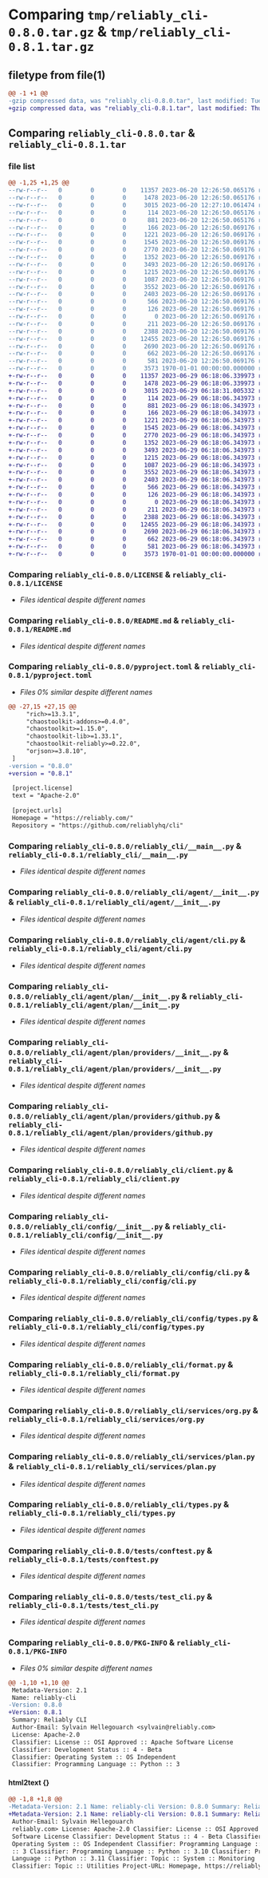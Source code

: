 # Comparing `tmp/reliably_cli-0.8.0.tar.gz` & `tmp/reliably_cli-0.8.1.tar.gz`

## filetype from file(1)

```diff
@@ -1 +1 @@
-gzip compressed data, was "reliably_cli-0.8.0.tar", last modified: Tue Jun 20 12:27:10 2023, max compression
+gzip compressed data, was "reliably_cli-0.8.1.tar", last modified: Thu Jun 29 06:18:31 2023, max compression
```

## Comparing `reliably_cli-0.8.0.tar` & `reliably_cli-0.8.1.tar`

### file list

```diff
@@ -1,25 +1,25 @@
--rw-r--r--   0        0        0    11357 2023-06-20 12:26:50.065176 reliably_cli-0.8.0/LICENSE
--rw-r--r--   0        0        0     1478 2023-06-20 12:26:50.065176 reliably_cli-0.8.0/README.md
--rw-r--r--   0        0        0     3015 2023-06-20 12:27:10.061474 reliably_cli-0.8.0/pyproject.toml
--rw-r--r--   0        0        0      114 2023-06-20 12:26:50.065176 reliably_cli-0.8.0/reliably_cli/__init__.py
--rw-r--r--   0        0        0      881 2023-06-20 12:26:50.065176 reliably_cli-0.8.0/reliably_cli/__main__.py
--rw-r--r--   0        0        0      166 2023-06-20 12:26:50.069176 reliably_cli-0.8.0/reliably_cli/__version__.py
--rw-r--r--   0        0        0     1221 2023-06-20 12:26:50.069176 reliably_cli-0.8.0/reliably_cli/agent/__init__.py
--rw-r--r--   0        0        0     1545 2023-06-20 12:26:50.069176 reliably_cli-0.8.0/reliably_cli/agent/cli.py
--rw-r--r--   0        0        0     2770 2023-06-20 12:26:50.069176 reliably_cli-0.8.0/reliably_cli/agent/plan/__init__.py
--rw-r--r--   0        0        0     1352 2023-06-20 12:26:50.069176 reliably_cli-0.8.0/reliably_cli/agent/plan/providers/__init__.py
--rw-r--r--   0        0        0     3493 2023-06-20 12:26:50.069176 reliably_cli-0.8.0/reliably_cli/agent/plan/providers/github.py
--rw-r--r--   0        0        0     1215 2023-06-20 12:26:50.069176 reliably_cli-0.8.0/reliably_cli/client.py
--rw-r--r--   0        0        0     1087 2023-06-20 12:26:50.069176 reliably_cli-0.8.0/reliably_cli/config/__init__.py
--rw-r--r--   0        0        0     3552 2023-06-20 12:26:50.069176 reliably_cli-0.8.0/reliably_cli/config/cli.py
--rw-r--r--   0        0        0     2403 2023-06-20 12:26:50.069176 reliably_cli-0.8.0/reliably_cli/config/types.py
--rw-r--r--   0        0        0      566 2023-06-20 12:26:50.069176 reliably_cli-0.8.0/reliably_cli/format.py
--rw-r--r--   0        0        0      126 2023-06-20 12:26:50.069176 reliably_cli-0.8.0/reliably_cli/log.py
--rw-r--r--   0        0        0        0 2023-06-20 12:26:50.069176 reliably_cli-0.8.0/reliably_cli/services/__init__.py
--rw-r--r--   0        0        0      211 2023-06-20 12:26:50.069176 reliably_cli-0.8.0/reliably_cli/services/cli.py
--rw-r--r--   0        0        0     2388 2023-06-20 12:26:50.069176 reliably_cli-0.8.0/reliably_cli/services/org.py
--rw-r--r--   0        0        0    12455 2023-06-20 12:26:50.069176 reliably_cli-0.8.0/reliably_cli/services/plan.py
--rw-r--r--   0        0        0     2690 2023-06-20 12:26:50.069176 reliably_cli-0.8.0/reliably_cli/types.py
--rw-r--r--   0        0        0      662 2023-06-20 12:26:50.069176 reliably_cli-0.8.0/tests/conftest.py
--rw-r--r--   0        0        0      581 2023-06-20 12:26:50.069176 reliably_cli-0.8.0/tests/test_cli.py
--rw-r--r--   0        0        0     3573 1970-01-01 00:00:00.000000 reliably_cli-0.8.0/PKG-INFO
+-rw-r--r--   0        0        0    11357 2023-06-29 06:18:06.339973 reliably_cli-0.8.1/LICENSE
+-rw-r--r--   0        0        0     1478 2023-06-29 06:18:06.339973 reliably_cli-0.8.1/README.md
+-rw-r--r--   0        0        0     3015 2023-06-29 06:18:31.005332 reliably_cli-0.8.1/pyproject.toml
+-rw-r--r--   0        0        0      114 2023-06-29 06:18:06.343973 reliably_cli-0.8.1/reliably_cli/__init__.py
+-rw-r--r--   0        0        0      881 2023-06-29 06:18:06.343973 reliably_cli-0.8.1/reliably_cli/__main__.py
+-rw-r--r--   0        0        0      166 2023-06-29 06:18:06.343973 reliably_cli-0.8.1/reliably_cli/__version__.py
+-rw-r--r--   0        0        0     1221 2023-06-29 06:18:06.343973 reliably_cli-0.8.1/reliably_cli/agent/__init__.py
+-rw-r--r--   0        0        0     1545 2023-06-29 06:18:06.343973 reliably_cli-0.8.1/reliably_cli/agent/cli.py
+-rw-r--r--   0        0        0     2770 2023-06-29 06:18:06.343973 reliably_cli-0.8.1/reliably_cli/agent/plan/__init__.py
+-rw-r--r--   0        0        0     1352 2023-06-29 06:18:06.343973 reliably_cli-0.8.1/reliably_cli/agent/plan/providers/__init__.py
+-rw-r--r--   0        0        0     3493 2023-06-29 06:18:06.343973 reliably_cli-0.8.1/reliably_cli/agent/plan/providers/github.py
+-rw-r--r--   0        0        0     1215 2023-06-29 06:18:06.343973 reliably_cli-0.8.1/reliably_cli/client.py
+-rw-r--r--   0        0        0     1087 2023-06-29 06:18:06.343973 reliably_cli-0.8.1/reliably_cli/config/__init__.py
+-rw-r--r--   0        0        0     3552 2023-06-29 06:18:06.343973 reliably_cli-0.8.1/reliably_cli/config/cli.py
+-rw-r--r--   0        0        0     2403 2023-06-29 06:18:06.343973 reliably_cli-0.8.1/reliably_cli/config/types.py
+-rw-r--r--   0        0        0      566 2023-06-29 06:18:06.343973 reliably_cli-0.8.1/reliably_cli/format.py
+-rw-r--r--   0        0        0      126 2023-06-29 06:18:06.343973 reliably_cli-0.8.1/reliably_cli/log.py
+-rw-r--r--   0        0        0        0 2023-06-29 06:18:06.343973 reliably_cli-0.8.1/reliably_cli/services/__init__.py
+-rw-r--r--   0        0        0      211 2023-06-29 06:18:06.343973 reliably_cli-0.8.1/reliably_cli/services/cli.py
+-rw-r--r--   0        0        0     2388 2023-06-29 06:18:06.343973 reliably_cli-0.8.1/reliably_cli/services/org.py
+-rw-r--r--   0        0        0    12455 2023-06-29 06:18:06.343973 reliably_cli-0.8.1/reliably_cli/services/plan.py
+-rw-r--r--   0        0        0     2690 2023-06-29 06:18:06.343973 reliably_cli-0.8.1/reliably_cli/types.py
+-rw-r--r--   0        0        0      662 2023-06-29 06:18:06.343973 reliably_cli-0.8.1/tests/conftest.py
+-rw-r--r--   0        0        0      581 2023-06-29 06:18:06.343973 reliably_cli-0.8.1/tests/test_cli.py
+-rw-r--r--   0        0        0     3573 1970-01-01 00:00:00.000000 reliably_cli-0.8.1/PKG-INFO
```

### Comparing `reliably_cli-0.8.0/LICENSE` & `reliably_cli-0.8.1/LICENSE`

 * *Files identical despite different names*

### Comparing `reliably_cli-0.8.0/README.md` & `reliably_cli-0.8.1/README.md`

 * *Files identical despite different names*

### Comparing `reliably_cli-0.8.0/pyproject.toml` & `reliably_cli-0.8.1/pyproject.toml`

 * *Files 0% similar despite different names*

```diff
@@ -27,15 +27,15 @@
     "rich>=13.3.1",
     "chaostoolkit-addons>=0.4.0",
     "chaostoolkit>=1.15.0",
     "chaostoolkit-lib>=1.33.1",
     "chaostoolkit-reliably>=0.22.0",
     "orjson>=3.8.10",
 ]
-version = "0.8.0"
+version = "0.8.1"
 
 [project.license]
 text = "Apache-2.0"
 
 [project.urls]
 Homepage = "https://reliably.com/"
 Repository = "https://github.com/reliablyhq/cli"
```

### Comparing `reliably_cli-0.8.0/reliably_cli/__main__.py` & `reliably_cli-0.8.1/reliably_cli/__main__.py`

 * *Files identical despite different names*

### Comparing `reliably_cli-0.8.0/reliably_cli/agent/__init__.py` & `reliably_cli-0.8.1/reliably_cli/agent/__init__.py`

 * *Files identical despite different names*

### Comparing `reliably_cli-0.8.0/reliably_cli/agent/cli.py` & `reliably_cli-0.8.1/reliably_cli/agent/cli.py`

 * *Files identical despite different names*

### Comparing `reliably_cli-0.8.0/reliably_cli/agent/plan/__init__.py` & `reliably_cli-0.8.1/reliably_cli/agent/plan/__init__.py`

 * *Files identical despite different names*

### Comparing `reliably_cli-0.8.0/reliably_cli/agent/plan/providers/__init__.py` & `reliably_cli-0.8.1/reliably_cli/agent/plan/providers/__init__.py`

 * *Files identical despite different names*

### Comparing `reliably_cli-0.8.0/reliably_cli/agent/plan/providers/github.py` & `reliably_cli-0.8.1/reliably_cli/agent/plan/providers/github.py`

 * *Files identical despite different names*

### Comparing `reliably_cli-0.8.0/reliably_cli/client.py` & `reliably_cli-0.8.1/reliably_cli/client.py`

 * *Files identical despite different names*

### Comparing `reliably_cli-0.8.0/reliably_cli/config/__init__.py` & `reliably_cli-0.8.1/reliably_cli/config/__init__.py`

 * *Files identical despite different names*

### Comparing `reliably_cli-0.8.0/reliably_cli/config/cli.py` & `reliably_cli-0.8.1/reliably_cli/config/cli.py`

 * *Files identical despite different names*

### Comparing `reliably_cli-0.8.0/reliably_cli/config/types.py` & `reliably_cli-0.8.1/reliably_cli/config/types.py`

 * *Files identical despite different names*

### Comparing `reliably_cli-0.8.0/reliably_cli/format.py` & `reliably_cli-0.8.1/reliably_cli/format.py`

 * *Files identical despite different names*

### Comparing `reliably_cli-0.8.0/reliably_cli/services/org.py` & `reliably_cli-0.8.1/reliably_cli/services/org.py`

 * *Files identical despite different names*

### Comparing `reliably_cli-0.8.0/reliably_cli/services/plan.py` & `reliably_cli-0.8.1/reliably_cli/services/plan.py`

 * *Files identical despite different names*

### Comparing `reliably_cli-0.8.0/reliably_cli/types.py` & `reliably_cli-0.8.1/reliably_cli/types.py`

 * *Files identical despite different names*

### Comparing `reliably_cli-0.8.0/tests/conftest.py` & `reliably_cli-0.8.1/tests/conftest.py`

 * *Files identical despite different names*

### Comparing `reliably_cli-0.8.0/tests/test_cli.py` & `reliably_cli-0.8.1/tests/test_cli.py`

 * *Files identical despite different names*

### Comparing `reliably_cli-0.8.0/PKG-INFO` & `reliably_cli-0.8.1/PKG-INFO`

 * *Files 0% similar despite different names*

```diff
@@ -1,10 +1,10 @@
 Metadata-Version: 2.1
 Name: reliably-cli
-Version: 0.8.0
+Version: 0.8.1
 Summary: Reliably CLI
 Author-Email: Sylvain Hellegouarch <sylvain@reliably.com>
 License: Apache-2.0
 Classifier: License :: OSI Approved :: Apache Software License
 Classifier: Development Status :: 4 - Beta
 Classifier: Operating System :: OS Independent
 Classifier: Programming Language :: Python :: 3
```

#### html2text {}

```diff
@@ -1,8 +1,8 @@
-Metadata-Version: 2.1 Name: reliably-cli Version: 0.8.0 Summary: Reliably CLI
+Metadata-Version: 2.1 Name: reliably-cli Version: 0.8.1 Summary: Reliably CLI
 Author-Email: Sylvain Hellegouarch
 reliably.com> License: Apache-2.0 Classifier: License :: OSI Approved :: Apache
 Software License Classifier: Development Status :: 4 - Beta Classifier:
 Operating System :: OS Independent Classifier: Programming Language :: Python
 :: 3 Classifier: Programming Language :: Python :: 3.10 Classifier: Programming
 Language :: Python :: 3.11 Classifier: Topic :: System :: Monitoring
 Classifier: Topic :: Utilities Project-URL: Homepage, https://reliably.com/
```

